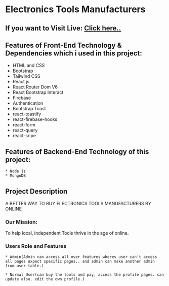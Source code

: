 # Electronics Tools Manufacturers

## If you want to Visit Live: [Click here..](https://manufacturer-tools-adbae.web.app/)

## Features of Front-End Technology & Dependencies which i used in this project:

- HTML and CSS
- Bootstrap
- Tailwind CSS
- React js
- React Router Dom V6
- React Bootstrap Interact
- Firebase
- Authentication
- Bootstrap Toast
- react-toastify
- react-firebase-hooks
- react-form
- react-query
- react-sripe

## Features of Backend-End Technology of this project:

```
* Node js
* MongoDB

```

## Project Description

A BETTER WAY TO BUY ELECTRONICS TOOLS MANUFACTURERS BY ONLINE

### Our Mission:

To help local, independent Tools thrive in the age of online.

### Users Role and Features

```
* Admin(Admin can access all over features wheres user can't access all pages expect specific pages.. and admin can make another admin from user table.)

* Normal User(can buy the tools and pay, access the profile pages. can update also. edit the own profile.)

```
